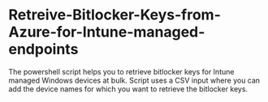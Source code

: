 # Retreive-Bitlocker-Keys-from-Azure-for-Intune-managed-endpoints
The powershell script helps you to retrieve bitlocker keys for Intune managed Windows devices at bulk. Script uses a CSV input where you can add the device names for which you want to retrieve the bitlocker keys.
